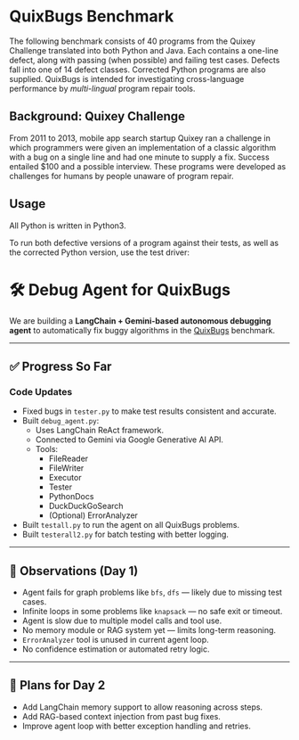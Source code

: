 # QuixBugs Benchmark

The following benchmark consists of 40 programs from the Quixey Challenge translated into both Python and Java. Each contains a one-line defect, along with passing (when possible) and failing test cases. Defects fall into one of 14 defect classes. Corrected Python programs are also supplied. QuixBugs is intended for investigating cross-language performance by _multi-lingual_ program repair tools.

## Background: Quixey Challenge
From 2011 to 2013, mobile app search startup Quixey ran a challenge in which programmers were given an implementation of a classic algorithm with a bug on a single line and had one minute to supply a fix. Success entailed $100 and a possible interview. These programs were developed as challenges for humans by people unaware of program repair.

## Usage

All Python is written in Python3.

To run both defective versions of a program against their tests, as well as the corrected Python version, use the test driver:

<h1>🛠️ Debug Agent for QuixBugs</h1>
  <p>We are building a <strong>LangChain + Gemini-based autonomous debugging agent</strong> to automatically fix buggy algorithms in the 
    <a href="https://github.com/jkoppel/QuixBugs">QuixBugs</a> benchmark.
  </p>

  <hr>

  <h2>✅ Progress So Far</h2>

  <h3>Code Updates</h3>
  <ul>
    <li>Fixed bugs in <code>tester.py</code> to make test results consistent and accurate.</li>
    <li>Built <code>debug_agent.py</code>:
      <ul>
        <li>Uses LangChain ReAct framework.</li>
        <li>Connected to Gemini via Google Generative AI API.</li>
        <li>Tools:
          <ul>
            <li>FileReader</li>
            <li>FileWriter</li>
            <li>Executor</li>
            <li>Tester</li>
            <li>PythonDocs</li>
            <li>DuckDuckGoSearch</li>
            <li>(Optional) ErrorAnalyzer</li>
          </ul>
        </li>
      </ul>
    </li>
    <li>Built <code>testall.py</code> to run the agent on all QuixBugs problems.</li>
    <li>Built <code>testerall2.py</code> for batch testing with better logging.</li>
  </ul>

  <hr>

  <h2>🐞 Observations (Day 1)</h2>
  <ul>
    <li>Agent fails for graph problems like <code>bfs</code>, <code>dfs</code> — likely due to missing test cases.</li>
    <li>Infinite loops in some problems like <code>knapsack</code> — no safe exit or timeout.</li>
    <li>Agent is slow due to multiple model calls and tool use.</li>
    <li>No memory module or RAG system yet — limits long-term reasoning.</li>
    <li><code>ErrorAnalyzer</code> tool is unused in current agent loop.</li>
    <li>No confidence estimation or automated retry logic.</li>
  </ul>

  <hr>

  <h2>🚀 Plans for Day 2</h2>
  <ul>
    <li>Add LangChain memory support to allow reasoning across steps.</li>
    <li>Add RAG-based context injection from past bug fixes.</li>
    <li>Improve agent loop with better exception handling and retries.</li>
  </ul>
